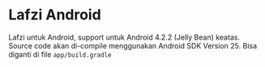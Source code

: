 # Lafzi Android

Lafzi untuk Android, support untuk Android 4.2.2 (Jelly Bean) keatas.
Source code akan di-compile menggunakan Android SDK Version 25. Bisa diganti di file `app/build.gradle`
